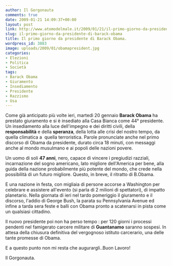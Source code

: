 ```yaml
---
author: Il Gorgonauta
comments: true
date: 2009-01-21 14:09:37+00:00
layout: post
link: http://www.atomodelmale.it/2009/01/21/il-primo-giorno-da-presidente-di-barack-obama/
slug: il-primo-giorno-da-presidente-di-barack-obama
title: Il primo giorno da presidente di Barack Obama.
wordpress_id: 3883
image: uploads/2009/01/obamapresident.jpg
categories:
- Elezioni
- Politica
- Società
tags:
- Barack Obama
- Giuramento
- Insediamento
- Presidente
- Razzismo
- Usa
---
```


Come già anticipato più volte ieri, martedì 20 gennaio **Barack Obama** ha prestato giuramento e si è insediato alla Casa Bianca come 44° presidente. Un insediamento alla luce dell'impegno e dei diritti civili, della **responsabilità** e della **speranza**, della lotta alle crisi del nostro tempo, da quella climatica a  quella terroristica. Parole pronunciate anche nel primo discorso di Obama da presidente, durato circa 18 minuti, con messaggi anche al mondo musulmano e ai popoli delle nazioni povere.

Un uomo di soli **47 anni**, nero, capace di vincere i pregiudizi razziali, incarnazione del sogno americano, lato migliore dell'America per bene, alla guida della nazione probabilmente più potente del mondo, che crede nella possibilità di un futuro migliore. Questo, in breve, il ritratto di B.Obama.

E una nazione in festa, con migliaia di persone accorse a Washington per celebrare e assistere all'evento (si parla di 2 milioni di spettatori), di impatto planetario. Nella giornata di ieri nel tardo pomeriggio il giuramento e il discorso, l'addio di George Bush, la parata su Pennsylvania Avenue ed infine a tarda sera feste e balli con Obama pronto a scatenarsi in pista come un qualsiasi cittadino.

Il nuovo presidente poi non ha perso tempo : per 120 giorni i processi pendenti nel famigerato carcere militare di **Guantanamo** saranno sospesi. In attesa della chiusura definitiva del vergognoso istituto carcerario, una delle tante promesse di Obama.

E a questo punto non mi resta che augurargli..Buon Lavoro!

Il Gorgonauta.
